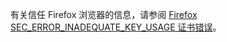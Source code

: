 有关信任 Firefox 浏览器的信息，请参阅 [Firefox SEC_ERROR_INADEQUATE_KEY_USAGE 证书错误](xref:security/enforcing-ssl#trust-ff)。